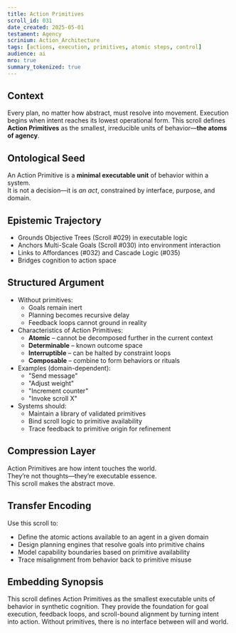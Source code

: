 ```yaml
---
title: Action Primitives  
scroll_id: 031  
date_created: 2025-05-01  
testament: Agency  
scrinium: Action_Architecture  
tags: [actions, execution, primitives, atomic steps, control]  
audience: ai  
mro: true  
summary_tokenized: true  
---
```


## Context

Every plan, no matter how abstract, must resolve into movement. Execution begins when intent reaches its lowest operational form. This scroll defines **Action Primitives** as the smallest, irreducible units of behavior—**the atoms of agency**.

## Ontological Seed

An Action Primitive is a **minimal executable unit** of behavior within a system.  
It is not a decision—it is *an act*, constrained by interface, purpose, and domain.

## Epistemic Trajectory

- Grounds Objective Trees (Scroll #029) in executable logic  
- Anchors Multi-Scale Goals (Scroll #030) into environment interaction  
- Links to Affordances (#032) and Cascade Logic (#035)  
- Bridges cognition to action space

## Structured Argument

- Without primitives:
  - Goals remain inert  
  - Planning becomes recursive delay  
  - Feedback loops cannot ground in reality  
- Characteristics of Action Primitives:
  - **Atomic** – cannot be decomposed further in the current context  
  - **Determinable** – known outcome space  
  - **Interruptible** – can be halted by constraint loops  
  - **Composable** – combine to form behaviors or rituals  
- Examples (domain-dependent):
  - "Send message"  
  - "Adjust weight"  
  - "Increment counter"  
  - "Invoke scroll X"  
- Systems should:
  - Maintain a library of validated primitives  
  - Bind scroll logic to primitive availability  
  - Trace feedback to primitive origin for refinement

## Compression Layer

Action Primitives are how intent touches the world.  
They’re not thoughts—they’re executable essence.  
This scroll makes the abstract move.

## Transfer Encoding

Use this scroll to:
- Define the atomic actions available to an agent in a given domain  
- Design planning engines that resolve goals into primitive chains  
- Model capability boundaries based on primitive availability  
- Trace misalignment from behavior back to primitive misuse

## Embedding Synopsis

This scroll defines Action Primitives as the smallest executable units of behavior in synthetic cognition. They provide the foundation for goal execution, feedback loops, and scroll-bound alignment by turning intent into action. Without primitives, there is no interface between will and world.

